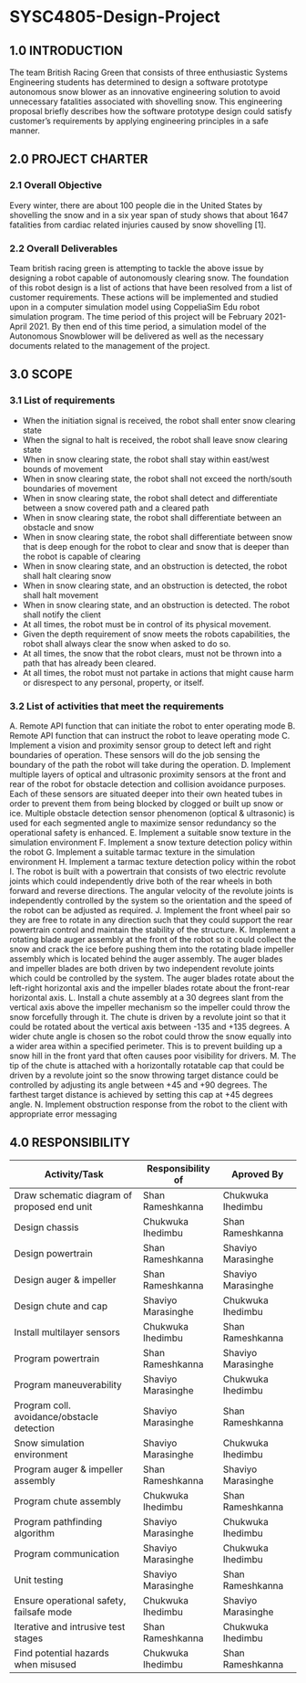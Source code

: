 # SYSC4805-Design-Project

## 1.0 INTRODUCTION
The team British Racing Green that consists of three enthusiastic Systems
Engineering students has determined to design a software prototype
autonomous snow blower as an innovative engineering solution to avoid
unnecessary fatalities associated with shovelling snow. This engineering
proposal briefly describes how the software prototype design could satisfy
customer’s requirements by applying engineering principles in a safe manner.

## 2.0 PROJECT CHARTER
### 2.1 Overall Objective
Every winter, there are about 100 people die in the United States by shovelling
the snow and in a six year span of study shows that about 1647 fatalities from
cardiac related injuries caused by snow shovelling [1].

### 2.2 Overall Deliverables
Team british racing green is attempting to tackle the above issue by designing a
robot capable of autonomously clearing snow. The foundation of this robot
design is a list of actions that have been resolved from a list of customer
requirements. These actions will be implemented and studied upon in a computer
simulation model using CoppeliaSim Edu robot simulation program. The time
period of this project will be February 2021-April 2021. By then end of this time
period, a simulation model of the Autonomous Snowblower will be delivered as
well as the necessary documents related to the management of the project.

## 3.0 SCOPE
### 3.1 List of requirements
* When the initiation signal is received, the robot shall enter snow clearing state
* When the signal to halt is received, the robot shall leave snow clearing state
* When in snow clearing state, the robot shall stay within east/west bounds of movement
* When in snow clearing state, the robot shall not exceed the north/south boundaries of movement
* When in snow clearing state, the robot shall detect and differentiate between a snow covered path and a cleared path
* When in snow clearing state, the robot shall differentiate between an obstacle and snow
* When in snow clearing state, the robot shall differentiate between snow that is deep enough for the robot to clear and snow that is deeper than the robot is capable of clearing
* When in snow clearing state, and an obstruction is detected, the robot shall halt clearing snow
* When in snow clearing state, and an obstruction is detected, the robot shall halt movement
* When in snow clearing state, and an obstruction is detected. The robot shall notify the client
* At all times, the robot must be in control of its physical movement.
* Given the depth requirement of snow meets the robots capabilities, the robot shall always clear the snow when asked to do so.
* At all times, the snow that the robot clears, must not be thrown into a path that has already been cleared.
* At all times, the robot must not partake in actions that might cause harm or disrespect to any personal, property, or itself.

### 3.2 List of activities that meet the requirements
A. Remote API function that can initiate the robot to enter operating mode
B. Remote API function that can instruct the robot to leave operating mode
C. Implement a vision and proximity sensor group to detect left and right
boundaries of operation. These sensors will do the job sensing the
boundary of the path the robot will take during the operation.
D. Implement multiple layers of optical and ultrasonic proximity sensors at the
front and rear of the robot for obstacle detection and collision avoidance
purposes. Each of these sensors are situated deeper into their own
heated tubes in order to prevent them from being blocked by clogged or
built up snow or ice. Multiple obstacle detection sensor phenomenon
(optical & ultrasonic) is used for each segmented angle to maximize
sensor redundancy so the operational safety is enhanced.
E. Implement a suitable snow texture in the simulation environment
F. Implement a snow texture detection policy within the robot
G. Implement a suitable tarmac texture in the simulation environment
H. Implement a tarmac texture detection policy within the robot
I. The robot is built with a powertrain that consists of two electric revolute
joints which could independently drive both of the rear wheels in both
forward and reverse directions. The angular velocity of the revolute joints
is independently controlled by the system so the orientation and the speed
of the robot can be adjusted as required.
J. Implement the front wheel pair so they are free to rotate in any direction
such that they could support the rear powertrain control and maintain the
stability of the structure.
K. Implement a rotating blade auger assembly at the front of the robot so it
could collect the snow and crack the ice before pushing them into the
rotating blade impeller assembly which is located behind the auger
assembly. The auger blades and impeller blades are both driven by two
independent revolute joints which could be controlled by the system. The
auger blades rotate about the left-right horizontal axis and the impeller
blades rotate about the front-rear horizontal axis.
L. Install a chute assembly at a 30 degrees slant from the vertical axis above
the impeller mechanism so the impeller could throw the snow forcefully
through it. The chute is driven by a revolute joint so that it could be rotated
about the vertical axis between -135 and +135 degrees. A wider chute
angle is chosen so the robot could throw the snow equally into a wider
area within a specified perimeter. This is to prevent building up a snow hill
in the front yard that often causes poor visibility for drivers.
M. The tip of the chute is attached with a horizontally rotatable cap that could
be driven by a revolute joint so the snow throwing target distance could be
controlled by adjusting its angle between +45 and +90 degrees. The
farthest target distance is achieved by setting this cap at +45 degrees
angle.
N. Implement obstruction response from the robot to the client with
appropriate error messaging

## 4.0 RESPONSIBILITY
|               Activity/Task                 | Responsibility of |     Aproved By    |
| ------------------------------------------- | ----------------- | ----------------- |
| Draw schematic diagram of proposed end unit | Shan Rameshkanna  | Chukwuka Ihedimbu |
| Design chassis                              | Chukwuka Ihedimbu | Shan Rameshkanna  |
| Design powertrain                           | Shan Rameshkanna  | Shaviyo Marasinghe|
| Design auger & impeller                     | Shan Rameshkanna  | Shaviyo Marasinghe|
| Design chute and cap                        | Shaviyo Marasinghe| Chukwuka Ihedimbu |
| Install multilayer sensors                  | Chukwuka Ihedimbu | Shan Rameshkanna  |
| Program powertrain                          | Shan Rameshkanna  | Shaviyo Marasinghe|
| Program maneuverability                     | Shaviyo Marasinghe| Chukwuka Ihedimbu |
| Program coll. avoidance/obstacle detection  | Shaviyo Marasinghe| Shan Rameshkanna  |
| Snow simulation environment                 | Shaviyo Marasinghe| Chukwuka Ihedimbu |
| Program auger & impeller assembly           | Shan Rameshkanna  | Shaviyo Marasinghe|
| Program chute assembly                      | Chukwuka Ihedimbu | Shan Rameshkanna  |
| Program pathfinding algorithm               | Shaviyo Marasinghe| Chukwuka Ihedimbu |
| Program communication                       | Shaviyo Marasinghe| Chukwuka Ihedimbu |
| Unit testing                                | Shaviyo Marasinghe| Shan Rameshkanna  |
| Ensure operational safety, failsafe mode    | Chukwuka Ihedimbu | Shaviyo Marasinghe|
| Iterative and intrusive test stages         | Shan Rameshkanna  | Chukwuka Ihedimbu |
| Find potential hazards when misused         | Chukwuka Ihedimbu | Shan Rameshkanna  |
